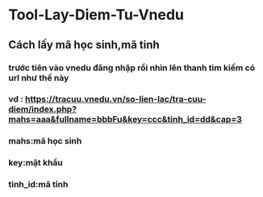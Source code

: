 # Tool-Lay-Diem-Tu-Vnedu
## Cách lấy mã học sinh,mã tỉnh
### trước tiên vào vnedu đăng nhập rồi nhìn lên thanh tìm kiếm có url như thế này 
### vd : https://tracuu.vnedu.vn/so-lien-lac/tra-cuu-diem/index.php?mahs=aaa&fullname=bbbFu&key=ccc&tinh_id=dd&cap=3

### mahs:mã học sinh
### key:mật khẩu
### tinh_id:mã tỉnh 
